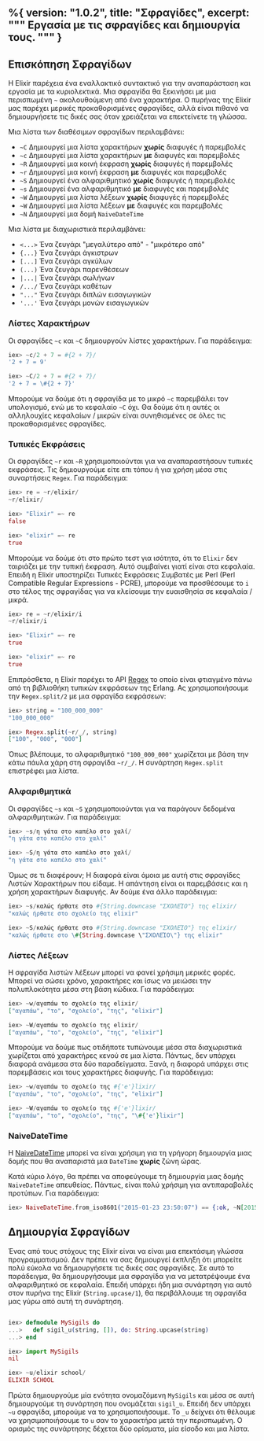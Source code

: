 %{
  version: "1.0.2",
  title: "Σφραγίδες",
  excerpt: """
  Εργασία με τις σφραγίδες και δημιουργία τους.
  """
}
---

## Επισκόπηση Σφραγίδων

Η Elixir παρέχεια ένα εναλλακτικό συντακτικό για την αναπαράσταση και εργασία με τα κυριολεκτικά.
Μια σφραγίδα θα ξεκινήσει με μια περισπωμένη `~` ακολουθούμενη από ένα χαρακτήρα.
Ο πυρήνας της Elixir μας παρέχει μερικές προκαθορισμένες σφραγίδες, αλλά είναι πιθανό να δημιουργήσετε τις δικές σας όταν χρειάζεται να επεκτείνετε τη γλώσσα.

Μια λίστα των διαθέσιμων σφραγίδων περιλαμβάνει:

- `~C` Δημιουργεί μια λίστα χαρακτήρων **χωρίς** διαφυγές ή παρεμβολές
- `~c` Δημιουργεί μια λίστα χαρακτήρων **με** διαφυγές και παρεμβολές
- `~R` Δημιουργεί μια κοινή έκφραση **χωρίς** διαφυγές ή παρεμβολές
- `~r` Δημιουργεί μια κοινή έκφραση **με** διαφυγές και παρεμβολές
- `~S` Δημιουργεί ένα αλφαριθμητικό **χωρίς** διαφυγές ή παρεμβολές
- `~s` Δημιουργεί ένα αλφαριθμητικό **με** διαφυγές και παρεμβολές
- `~W` Δημιουργεί μια λίστα λέξεων **χωρίς** διαφυγές ή παρεμβολές
- `~W` Δημιουργεί μια λίστα λέξεων **με** διαφυγές και παρεμβολές
- `~Ν` Δημιουργεί μια δομή `NaiveDateTime`

Μια λίστα με διαχωριστικά περιλαμβάνει:

- `<...>` Ένα ζευγάρι "μεγαλύτερο από" - "μικρότερο από"
- `{...}` Ένα ζευγάρι άγκιστρων
- `[...]` Ένα ζευγάρι αγκύλων
- `(...)` Ένα ζευγάρι παρενθέσεων
- `|...|` Ένα ζευγάρι σωλήνων
- `/.../` Ένα ζευγάρι καθέτων
- `"..."` Ένα ζευγάρι διπλών εισαγωγικών
- `'...'` Ένα ζευγάρι μονών εισαγωγικών

### Λίστες Χαρακτήρων

Οι σφραγίδες `~c` και `~C` δημιουργούν λίστες χαρακτήρων.
Για παράδειγμα:

```elixir
iex> ~c/2 + 7 = #{2 + 7}/
'2 + 7 = 9'

iex> ~C/2 + 7 = #{2 + 7}/
'2 + 7 = \#{2 + 7}'
```

Μπορούμε να δούμε ότι η σφραγίδα με το μικρό `~c` παρεμβάλει τον υπολογισμό, ενώ με το κεφαλαίο `~C` όχι.
Θα δούμε ότι η αυτές οι αλληλουχίες κεφαλαίων / μικρών είναι συνηθισμένες σε όλες τις προκαθορισμένες σφραγίδες.

### Τυπικές Εκφράσεις

Οι σφραγίδες `~r` και `~R` χρησιμοποιούνται για να αναπαραστήσουν τυπικές εκφράσεις.
Τις δημιουργούμε είτε επι τόπου ή για χρήση μέσα στις συναρτήσεις `Regex`.
Για παράδειγμα:

```elixir
iex> re = ~r/elixir/
~r/elixir/

iex> "Elixir" =~ re
false

iex> "elixir" =~ re
true
```

Μπορούμε να δούμε ότι στο πρώτο τεστ για ισότητα, ότι το `Elixir` δεν ταιριάζει με την τυπική έκφραση.
Αυτό συμβαίνει γιατί είναι στα κεφαλαία.
Επειδή η Elixir υποστηρίζει Τυπικές Εκφράσεις Συμβατές με Perl (Perl Compatible Regular Expressions - PCRE), μπορούμε να προσθέσουμε το `i` στο τέλος της σφραγίδας για να κλείσουμε την ευαισθησία σε κεφαλαία / μικρά.

```elixir
iex> re = ~r/elixir/i
~r/elixir/i

iex> "Elixir" =~ re
true

iex> "elixir" =~ re
true
```

Επιπρόσθετα, η Elixir παρέχει το API [Regex](https://hexdocs.pm/elixir/Regex.html) το οποίο είναι φτιαγμένο πάνω από τη βιβλιοθήκη τυπικών εκφράσεων της Erlang.
Ας χρησιμοποιήσουμε την `Regex.split/2` με μια σφραγίδα εκφράσεων:

```elixir
iex> string = "100_000_000"
"100_000_000"

iex> Regex.split(~r/_/, string)
["100", "000", "000"]
```

Όπως βλέπουμε, το αλφαριθμητικό `"100_000_000"` χωρίζεται με βάση την κάτω πάυλα χάρη στη σφραγίδα `~r/_/`.
Η συνάρτηση `Regex.split` επιστρέφει μια λίστα.

### Αλφαριθμητικά

Οι σφραγίδες `~s` και `~S` χρησιμοποιούνται για να παράγουν δεδομένα αλφαριθμητικών.
Για παράδειγμα:

```elixir
iex> ~s/η γάτα στο καπέλο στο χαλί/
"η γάτα στο καπέλο στο χαλί"

iex> ~S/η γάτα στο καπέλο στο χαλί/
"η γάτα στο καπέλο στο χαλί"
```

Όμως σε τι διαφέρουν;  Η διαφορά είναι όμοια με αυτή στις σφραγίδες Λιστών Χαρακτήρων που είδαμε.
Η απάντηση είναι οι παρεμβάσεις και η χρήση χαρακτήρων διαφυγής.
Αν δούμε ένα άλλο παράδειγμα:

```elixir
iex> ~s/καλώς ήρθατε στο #{String.downcase "ΣΧΟΛΕΊΟ"} της elixir/
"καλώς ήρθατε στο σχολείο της elixir"

iex> ~S/καλώς ήρθατε στο #{String.downcase "ΣΧΟΛΕΊΟ"} της elixir/
"καλώς ήρθατε στο \#{String.downcase \"ΣΧΟΛΕΊΟ\"} της elixir"
```

### Λίστες Λέξεων

Η σφραγίδα λιστών λέξεων μπορεί να φανεί χρήσιμη μερικές φορές.
Μπορεί να σώσει χρόνο, χαρακτήρες και ίσως να μειώσει την πολυπλοκότητα μέσα στη βάση κώδικα.
Για παράδειγμα:

```elixir
iex> ~w/αγαπάω το σχολείο της elixir/
["αγαπάω", "το", "σχολείο", "της", "elixir"]

iex> ~W/αγαπάω το σχολείο της elixir/
["αγαπάω", "το", "σχολείο", "της", "elixir"]
```

Μπορούμε να δούμε πως οτιδήποτε τυπώνουμε μέσα στα διαχωριστικά χωρίζεται από χαρακτήρες κενού σε μια λίστα.
Πάντως, δεν υπάρχει διαφορά ανάμεσα στα δύο παραδείγματα.
Ξανά, η διαφορά υπάρχει στις παρεμβάσεις και τους χαρακτήρες διαφυγής.
Για παράδειγμα:

```elixir
iex> ~w/αγαπάω το σχολείο της #{'e'}lixir/
["αγαπάω", "το", "σχολείο", "της", "elixir"]

iex> ~W/αγαπάω το σχολείο της #{'e'}lixir/
["αγαπάω", "το", "σχολείο", "της", "\#{'e'}lixir"]
```

### NaiveDateTime

Η [NaiveDateTime](https://hexdocs.pm/elixir/NaiveDateTime.html) μπορεί να είναι χρήσιμη για τη γρήγορη δημιουργία μιας δομής που θα αναπαριστά μια `DateTime` **χωρίς** ζώνη ώρας.

Κατά κύριο λόγο, θα πρέπει να αποφεύγουμε τη δημιουργία μιας δομής `NaiveDateTime` απευθείας.
Πάντως, είναι πολύ χρήσιμη για αντιπαραβολές προτύπων.
Για παράδειγμα:

```elixir
iex> NaiveDateTime.from_iso8601("2015-01-23 23:50:07") == {:ok, ~N[2015-01-23 23:50:07]}
```

## Δημιουργία Σφραγίδων

Ένας από τους στόχους της Elixir είναι να είναι μια επεκτάσιμη γλώσσα προγραμματισμού.
Δεν πρέπει να σας δημιουργεί έκπληξη ότι μπορείτε πολύ εύκολα να δημιουργήσετε τις δικές σας σφραγίδες.
Σε αυτό το παράδειγμα, θα δημιουργήσουμε μια σφραγίδα για να μετατρέψουμε ένα αλφαριθμητικό σε κεφαλαία.
Επειδή υπάρχει ήδη μια συνάρτηση για αυτό στον πυρήνα της Elixir (`String.upcase/1`), θα περιβάλλουμε τη σφραγίδα μας γύρω από αυτή τη συνάρτηση.

```elixir

iex> defmodule MySigils do
...>   def sigil_u(string, []), do: String.upcase(string)
...> end

iex> import MySigils
nil

iex> ~u/elixir school/
ELIXIR SCHOOL
```

Πρώτα δημιουργούμε μία ενότητα ονομαζόμενη `MySigils` και μέσα σε αυτή δημιουργούμε τη συνάρτηση που ονομάζεται `sigil_u`.
Επειδή δεν υπάρχει `~u` σφραγίδα, μπορούμε να το χρησιμοποιήσουμε.
Το `_u` δείχνει ότι θέλουμε να χρησιμοποιήσουμε το `u` σαν το χαρακτήρα μετά την περισπωμένη.
Ο ορισμός της συνάρτησης δέχεται δύο ορίσματα, μία είσοδο και μια λίστα.
